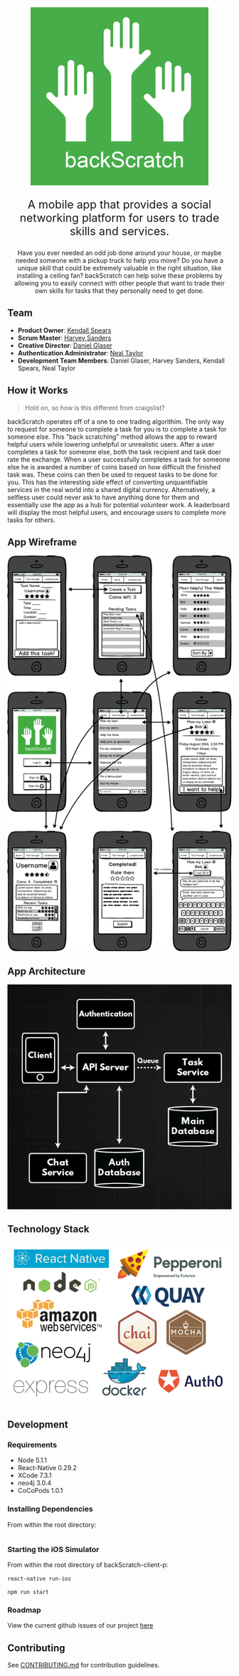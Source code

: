 <div align="center">
  <img src="images/logofinal.jpg" style="width: 400px;"/>
</div>

<div align="center">
  <p style="font-size: 25px;">
    A mobile app that provides a social networking platform for users to trade skills and services. 
  </p>
</div>

<div align="center">
  <p>
    Have you ever needed an odd job done around your house, or maybe needed someone with a pickup truck to help you move?  Do you have a unique skill that could be extremely valuable in the right situation, like installing a ceiling fan?  backScratch can help solve these problems by allowing you to easily connect with other people that want to trade their own skills for tasks that they personally need to get done.
  </p>
</div>

## Team

  - __Product Owner__: [Kendall Spears](https://www.linkedin.com/in/kendall-spears-0853073a)
  - __Scrum Master__: [Harvey Sanders](https://www.linkedin.com/in/harvey-sanders-82828a42)
  - __Creative Director__: [Daniel Glaser](https://www.linkedin.com/in/danielmglaser)
  - __Authentication Administrator__: [Neal Taylor](https://www.linkedin.com/in/1nealtaylor)
  - __Development Team Members__: Daniel Glaser, Harvey Sanders, Kendall Spears, Neal Taylor

## How it Works

>Hold on, so how is this different from craigslist? 

backScratch operates off of a one to one trading algorithim.  The only way to request for someone to complete a task for you is to complete a task for someone else.  This "back scratching" method allows the app to reward helpful users while lowering unhelpful or unrealistic users.  After a user completes a task for someone else, both the task recipient and task doer rate the exchange.  When a user successfully completes a task for someone else he is awarded a number of coins based on how difficult the finished task was.  These coins can then be used to request tasks to be done for you.  This has the interesting side effect of converting unquantifiable services in the real world into a shared digital currency.  Alternatively, a selfless user could never ask to have anything done for them and essentially use the app as a hub for potential volunteer work.  A leaderboard will display the most helpful users, and encourage users to complete more tasks for others.

## App Wireframe

<div align="center">
  <img src="images/wireframes.png"/>
</div>

## App Architecture

<div align="center">
  <img src="images/architecture.png"/>
</div>

## Technology Stack

<div align="center">
  <img src="images/techs.jpg"/>
</div>

## Development

### Requirements

- Node 5.1.1
- React-Native 0.29.2
- XCode 7.3.1
- neo4j 3.0.4
- CoCoPods 1.0.1

### Installing Dependencies

From within the root directory:

```npm install
```

### Starting the iOS Simulator

From within the root directory of backScratch-client-p:

```
react-native run-ios
```

```
npm run start
```

### Roadmap

View the current github issues of our project [here](https://github.com/infinitetoast/backScratcher/issues)

## Contributing

See [CONTRIBUTING.md](CONTRIBUTING.md) for contribution guidelines.
